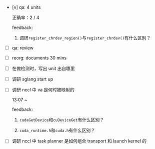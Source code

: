 * [v] qa: 4 units

    正确率：2 / 4

    feedback:

    1. 调研`register_chrdev_region()`与`register_chrdev()`有什么区别？

* [ ] qa: review

* [ ] reorg: documents 30 mins

* [ ] 在做检测时，写出 unit 出自哪里

* [ ] 调研 sglang start up

* [ ] 调研 nccl 中 va 是何时被映射的

    13:07 ~ 

    feedback:

    1. `cudaGetDevice`和`cuDeviceGet`有什么区别？

    2. `cuda_runtime.h`和`cuda.h`有什么区别？

* [ ] 调研 nccl 中 task planner 是如何组合 transport 和 launch kernel 的